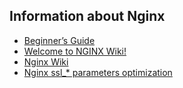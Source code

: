 ## Information about Nginx
* [Beginner’s Guide](http://nginx.org/en/docs/beginners_guide.html)
* [Welcome to NGINX Wiki!](https://www.nginx.com/resources/wiki/)
* [Nginx Wiki](https://en.wikipedia.org/wiki/Nginx)
* [Nginx ssl_* parameters optimization](https://www.reddit.com/r/sysadmin/comments/8vgy08/nginx_ssl_parameters_optimization/)
